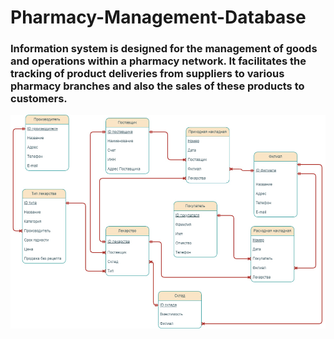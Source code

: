 # Pharmacy-Management-Database
### Information system is designed for the management of goods and operations within a pharmacy network.  It facilitates the tracking of product deliveries from suppliers to various pharmacy branches and also the sales of these products to customers.

![](https://github.com/vovabyar/Pharmacy-Management-Database/blob/main/images/1.jpg?raw=true)


